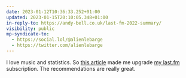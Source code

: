 ```yaml
---
date: 2023-01-12T10:36:33.252+01:00
updated: 2023-01-15T20:10:05.348+01:00
in-reply-to: https://andy-bell.co.uk/last-fm-2022-summary/
visibility: public
mp-syndicate-to:
  - https://social.lol/@alienlebarge
  - https://twitter.com/alienlebarge
---
```

I love music and statistics. So [this article](https://andy-bell.co.uk/last-fm-2022-summary/) made me upgrade [my last.fm](https://www.last.fm/fr/user/alienlebarge) subscription. The recommendations are really great.
